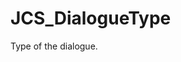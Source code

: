 <!--
   - $File: JCS_DialogueType.html $
   - $Date: 2018-10-01 20:19:23 $
   - $Revision: $
   - $Creator: Jen-Chieh Shen $
   - $Notice: See LICENSE.txt for modification and distribution information
   -                   Copyright © 2018 by Shen, Jen-Chieh $
-->


<div id="content-header">
  <h1>JCS_DialogueType</h1>
</div>

<p>
  Type of the dialogue.
</p>

